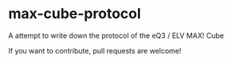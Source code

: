 max-cube-protocol
=================

A attempt to write down the protocol of the eQ3 / ELV MAX! Cube

If you want to contribute, pull requests are welcome!
